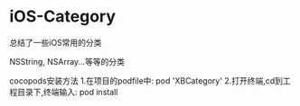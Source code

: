 # iOS-Category
总结了一些iOS常用的分类


NSString, NSArray...等等的分类

cocopods安装方法
1.在项目的podfile中:
pod 'XBCategory'
2.打开终端,cd到工程目录下,终端输入:
pod install
